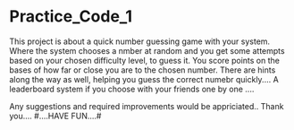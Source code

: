 # Practice_Code_1

 This project is about a quick number guessing game with your system.
Where the system chooses a nmber at random and you get some attempts
based on your chosen difficulty level, to guess it.
You score points on the bases of how far or close you are to the chosen number.
There are hints along the way as well, helping you guess the correct numebr quickly....
A leaderboard system if you choose with your friends one by one ....

 Any suggestions and required improvements would be appriciated..
Thank you....
#....HAVE FUN....#
